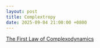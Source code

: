 ```yaml
---
layout: post
title: Complextropy
date: 2025-09-04 21:00:00 +0800
---
```

[The First Law of Complexodynamics](https://scottaaronson.blog/?p=762)  

